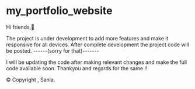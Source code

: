 # my_portfolio_website 
Hi friends,👋

The project is under development to add more features and make it responsive for all devices.
After complete development the project code will be posted. ------(sorry for that)-------

I will be updating the code after making relevant changes and make the full code available soon.
Thankyou and regards for the same !!




© Copyright , Sania.
